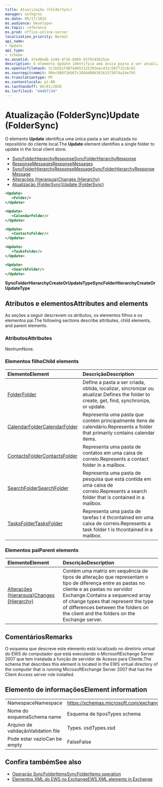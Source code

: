 ```yaml
---
title: Atualização (FolderSync)
manager: sethgros
ms.date: 09/17/2015
ms.audience: Developer
ms.topic: reference
ms.prod: office-online-server
localization_priority: Normal
api_name:
- Update
api_type:
- schema
ms.assetid: 47ed8edb-2a94-471b-b965-93f91456252e
description: O elemento Update identifica uma única pasta a ser atualizada no repositório do cliente local.
ms.openlocfilehash: 5c1b5b1fd87e4651125293eac431c56f732c6c02
ms.sourcegitcommit: 88ec988f2bb67c1866d06b361615f3674a24e795
ms.translationtype: MT
ms.contentlocale: pt-BR
ms.lasthandoff: 06/01/2020
ms.locfileid: "44467134"
---
```

# <a name="update-foldersync"></a><span data-ttu-id="2890f-103">Atualização (FolderSync)</span><span class="sxs-lookup"><span data-stu-id="2890f-103">Update (FolderSync)</span></span>

<span data-ttu-id="2890f-104">O elemento **Update** identifica uma única pasta a ser atualizada no repositório do cliente local.</span><span class="sxs-lookup"><span data-stu-id="2890f-104">The **Update** element identifies a single folder to update in the local client store.</span></span> 
  
- [<span data-ttu-id="2890f-105">SyncFolderHierarchyResponse</span><span class="sxs-lookup"><span data-stu-id="2890f-105">SyncFolderHierarchyResponse</span></span>](syncfolderhierarchyresponse.md) 
- [<span data-ttu-id="2890f-106">ResponseMessages</span><span class="sxs-lookup"><span data-stu-id="2890f-106">ResponseMessages</span></span>](responsemessages.md) 
- [<span data-ttu-id="2890f-107">SyncFolderHierarchyResponseMessage</span><span class="sxs-lookup"><span data-stu-id="2890f-107">SyncFolderHierarchyResponseMessage</span></span>](syncfolderhierarchyresponsemessage.md)  
- [<span data-ttu-id="2890f-108">Alterações (hierarquia)</span><span class="sxs-lookup"><span data-stu-id="2890f-108">Changes (Hierarchy)</span></span>](changes-hierarchy.md) 
- [<span data-ttu-id="2890f-109">Atualização (FolderSync)</span><span class="sxs-lookup"><span data-stu-id="2890f-109">Update (FolderSync)</span></span>](update-foldersync.md)
  
```xml
<Update>
   <Folder/>
</Update>
```

```xml
<Update>
   <CalendarFolder/>
</Update>
```

```xml
<Update>
   <ContactsFolder/>
</Update>
```

```xml
<Update>
   <TasksFolder/>
</Update>
```

```xml
<Update>
   <SearchFolder/>
</Update>
```

<span data-ttu-id="2890f-110">**SyncFolderHierarchyCreateOrUpdateType**</span><span class="sxs-lookup"><span data-stu-id="2890f-110">**SyncFolderHierarchyCreateOrUpdateType**</span></span>

## <a name="attributes-and-elements"></a><span data-ttu-id="2890f-111">Atributos e elementos</span><span class="sxs-lookup"><span data-stu-id="2890f-111">Attributes and elements</span></span>

<span data-ttu-id="2890f-112">As seções a seguir descrevem os atributos, os elementos filhos e os elementos pai.</span><span class="sxs-lookup"><span data-stu-id="2890f-112">The following sections describe attributes, child elements, and parent elements.</span></span>
  
### <a name="attributes"></a><span data-ttu-id="2890f-113">Atributos</span><span class="sxs-lookup"><span data-stu-id="2890f-113">Attributes</span></span>

<span data-ttu-id="2890f-114">Nenhum</span><span class="sxs-lookup"><span data-stu-id="2890f-114">None.</span></span>
  
### <a name="child-elements"></a><span data-ttu-id="2890f-115">Elementos filho</span><span class="sxs-lookup"><span data-stu-id="2890f-115">Child elements</span></span>

|<span data-ttu-id="2890f-116">**Elemento**</span><span class="sxs-lookup"><span data-stu-id="2890f-116">**Element**</span></span>|<span data-ttu-id="2890f-117">**Descrição**</span><span class="sxs-lookup"><span data-stu-id="2890f-117">**Description**</span></span>|
|:-----|:-----|
|[<span data-ttu-id="2890f-118">Folder</span><span class="sxs-lookup"><span data-stu-id="2890f-118">Folder</span></span>](folder.md) <br/> |<span data-ttu-id="2890f-119">Define a pasta a ser criada, obtida, localizar, sincronizar ou atualizar.</span><span class="sxs-lookup"><span data-stu-id="2890f-119">Defines the folder to create, get, find, synchronize, or update.</span></span>  <br/> |
|[<span data-ttu-id="2890f-120">CalendarFolder</span><span class="sxs-lookup"><span data-stu-id="2890f-120">CalendarFolder</span></span>](calendarfolder.md) <br/> |<span data-ttu-id="2890f-121">Representa uma pasta que contém principalmente itens de calendário.</span><span class="sxs-lookup"><span data-stu-id="2890f-121">Represents a folder that primarily contains calendar items.</span></span>  <br/> |
|[<span data-ttu-id="2890f-122">ContactsFolder</span><span class="sxs-lookup"><span data-stu-id="2890f-122">ContactsFolder</span></span>](contactsfolder.md) <br/> |<span data-ttu-id="2890f-123">Representa uma pasta de contatos em uma caixa de correio.</span><span class="sxs-lookup"><span data-stu-id="2890f-123">Represents a contact folder in a mailbox.</span></span>  <br/> |
|[<span data-ttu-id="2890f-124">SearchFolder</span><span class="sxs-lookup"><span data-stu-id="2890f-124">SearchFolder</span></span>](searchfolder.md) <br/> |<span data-ttu-id="2890f-125">Representa uma pasta de pesquisa que está contida em uma caixa de correio.</span><span class="sxs-lookup"><span data-stu-id="2890f-125">Represents a search folder that is contained in a mailbox.</span></span>  <br/> |
|[<span data-ttu-id="2890f-126">TasksFolder</span><span class="sxs-lookup"><span data-stu-id="2890f-126">TasksFolder</span></span>](tasksfolder.md) <br/> |<span data-ttu-id="2890f-127">Representa uma pasta de tarefas t é thcontained em uma caixa de correio.</span><span class="sxs-lookup"><span data-stu-id="2890f-127">Represents a task folder t is thcontained in a mailbox.</span></span>  <br/> |
   
### <a name="parent-elements"></a><span data-ttu-id="2890f-128">Elementos pai</span><span class="sxs-lookup"><span data-stu-id="2890f-128">Parent elements</span></span>

|<span data-ttu-id="2890f-129">**Elemento**</span><span class="sxs-lookup"><span data-stu-id="2890f-129">**Element**</span></span>|<span data-ttu-id="2890f-130">**Descrição**</span><span class="sxs-lookup"><span data-stu-id="2890f-130">**Description**</span></span>|
|:-----|:-----|
|[<span data-ttu-id="2890f-131">Alterações (hierarquia)</span><span class="sxs-lookup"><span data-stu-id="2890f-131">Changes (Hierarchy)</span></span>](changes-hierarchy.md) <br/> |<span data-ttu-id="2890f-132">Contém uma matriz em sequência de tipos de alteração que representam o tipo de diferença entre as pastas no cliente e as pastas no servidor Exchange.</span><span class="sxs-lookup"><span data-stu-id="2890f-132">Contains a sequenced array of change types that represent the type of differences between the folders on the client and the folders on the Exchange server.</span></span>  <br/> |
   
## <a name="remarks"></a><span data-ttu-id="2890f-133">Comentários</span><span class="sxs-lookup"><span data-stu-id="2890f-133">Remarks</span></span>

<span data-ttu-id="2890f-134">O esquema que descreve este elemento está localizado no diretório virtual do EWS do computador que está executando o MicrosoftExchange Server 2007 que tem instalada a função de servidor de Acesso para Cliente.</span><span class="sxs-lookup"><span data-stu-id="2890f-134">The schema that describes this element is located in the EWS virtual directory of the computer that is running MicrosoftExchange Server 2007 that has the Client Access server role installed.</span></span>
  
## <a name="element-information"></a><span data-ttu-id="2890f-135">Elemento de informações</span><span class="sxs-lookup"><span data-stu-id="2890f-135">Element information</span></span>

|||
|:-----|:-----|
|<span data-ttu-id="2890f-136">Namespace</span><span class="sxs-lookup"><span data-stu-id="2890f-136">Namespace</span></span>  <br/> |https://schemas.microsoft.com/exchange/services/2006/types  <br/> |
|<span data-ttu-id="2890f-137">Nome do esquema</span><span class="sxs-lookup"><span data-stu-id="2890f-137">Schema name</span></span>  <br/> |<span data-ttu-id="2890f-138">Esquema de tipos</span><span class="sxs-lookup"><span data-stu-id="2890f-138">Types schema</span></span>  <br/> |
|<span data-ttu-id="2890f-139">Arquivo de validação</span><span class="sxs-lookup"><span data-stu-id="2890f-139">Validation file</span></span>  <br/> |<span data-ttu-id="2890f-140">Types. xsd</span><span class="sxs-lookup"><span data-stu-id="2890f-140">Types.xsd</span></span>  <br/> |
|<span data-ttu-id="2890f-141">Pode estar vazio</span><span class="sxs-lookup"><span data-stu-id="2890f-141">Can be empty</span></span>  <br/> |<span data-ttu-id="2890f-142">False</span><span class="sxs-lookup"><span data-stu-id="2890f-142">False</span></span>  <br/> |
   
## <a name="see-also"></a><span data-ttu-id="2890f-143">Confira também</span><span class="sxs-lookup"><span data-stu-id="2890f-143">See also</span></span>

- [<span data-ttu-id="2890f-144">Operação SyncFolderItems</span><span class="sxs-lookup"><span data-stu-id="2890f-144">SyncFolderItems operation</span></span>](syncfolderitems-operation.md)
- [<span data-ttu-id="2890f-145">Elementos XML do EWS no Exchange</span><span class="sxs-lookup"><span data-stu-id="2890f-145">EWS XML elements in Exchange</span></span>](ews-xml-elements-in-exchange.md)


